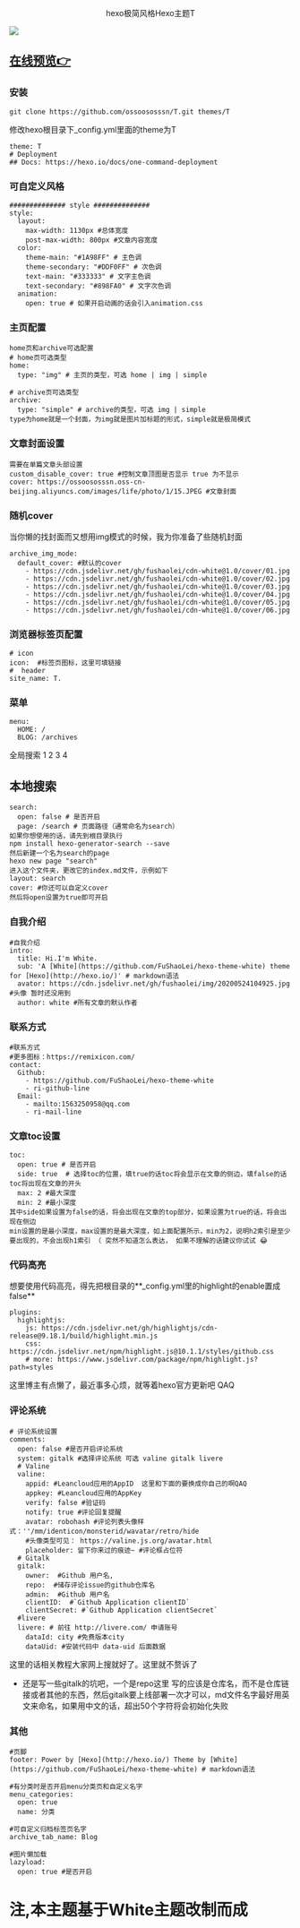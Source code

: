 <p align="center">
hexo极简风格Hexo主题T
</p>

![](https://ossoososssn.oss-cn-beijing.aliyuncs.com/T/D.jpg)

## [在线预览👉](https://ossssn.com)



### 安装
```
git clone https://github.com/ossoososssn/T.git themes/T
```
修改hexo根目录下_config.yml里面的theme为T
```
theme: T
# Deployment
## Docs: https://hexo.io/docs/one-command-deployment
```



### 可自定义风格

```
############## style ##############
style:
  layout:
    max-width: 1130px #总体宽度
    post-max-width: 800px #文章内容宽度
  color:
    theme-main: "#1A98FF" # 主色调
    theme-secondary: "#DDF0FF" # 次色调
    text-main: "#333333" # 文字主色调
    text-secondary: "#898FA0" # 文字次色调
  animation:
    open: true # 如果开启动画的话会引入animation.css

```

### 主页配置

```
home页和archive可选配置
# home页可选类型
home:
  type: "img" # 主页的类型，可选 home | img | simple

# archive页可选类型
archive:
  type: "simple" # archive的类型，可选 img | simple
type为home就是一个封面，为img就是图片加标题的形式，simple就是极简模式
```

### 文章封面设置 
```
需要在单篇文章头部设置
custom_disable_cover: true #控制文章顶图是否显示 true 为不显示 
cover: https://ossoososssn.oss-cn-beijing.aliyuncs.com/images/life/photo/1/15.JPEG #文章封面
```

### 随机cover
当你懒的找封面而又想用img模式的时候，我为你准备了些随机封面
```
archive_img_mode:
  default_cover: #默认的cover
    - https://cdn.jsdelivr.net/gh/fushaolei/cdn-white@1.0/cover/01.jpg
    - https://cdn.jsdelivr.net/gh/fushaolei/cdn-white@1.0/cover/02.jpg
    - https://cdn.jsdelivr.net/gh/fushaolei/cdn-white@1.0/cover/03.jpg
    - https://cdn.jsdelivr.net/gh/fushaolei/cdn-white@1.0/cover/04.jpg
    - https://cdn.jsdelivr.net/gh/fushaolei/cdn-white@1.0/cover/05.jpg
    - https://cdn.jsdelivr.net/gh/fushaolei/cdn-white@1.0/cover/06.jpg
```

### 浏览器标签页配置
```
# icon
icon:  #标签页图标，这里可填链接
#  header
site_name: T.
``` 
### 菜单
```
menu:
  HOME: /
  BLOG: /archives

```

全局搜索
1
2
3
4
## 本地搜索
```
search:
  open: false # 是否开启
  page: /search # 页面路径（通常命名为search）
如果你想使用的话，请先到根目录执行
npm install hexo-generator-search --save
然后新建一个名为search的page
hexo new page "search"
进入这个文件夹，更改它的index.md文件，示例如下
layout: search
cover: #你还可以自定义cover
然后将open设置为true即可开启
```

### 自我介绍
```
#自我介绍
intro:
  title: Hi.I'm White.
  sub: 'A [White](https://github.com/FuShaoLei/hexo-theme-white) theme for [Hexo](http://hexo.io/)' # markdown语法
  avator: https://cdn.jsdelivr.net/gh/fushaolei/img/20200524104925.jpg #头像 暂时还没用到
  author: white #所有文章的默认作者
```

### 联系方式
```
#联系方式  
#更多图标：https://remixicon.com/
contact:
  Github:
    - https://github.com/FuShaoLei/hexo-theme-white
    - ri-github-line
  Email: 
    - mailto:1563250958@qq.com
    - ri-mail-line
```

### 文章toc设置
```
toc:
  open: true # 是否开启
  side: true  # 选择toc的位置，填true的话toc将会显示在文章的侧边，填false的话 toc将出现在文章的开头
  max: 2 #最大深度
  min: 2 #最小深度
其中side如果设置为false的话，将会出现在文章的top部分，如果设置为true的话，将会出现在侧边
min设置的是最小深度，max设置的是最大深度，如上面配置所示，min为2，说明h2索引是至少要出现的，不会出现h1索引 （ 突然不知道怎么表达， 如果不理解的话建议你试试 😂
```

### 代码高亮
想要使用代码高亮，得先把根目录的**_config.yml里的highlight的enable置成false**

```
plugins:
  highlightjs:
    js: https://cdn.jsdelivr.net/gh/highlightjs/cdn-release@9.18.1/build/highlight.min.js
    css: https://cdn.jsdelivr.net/npm/highlight.js@10.1.1/styles/github.css
    # more: https://www.jsdelivr.com/package/npm/highlight.js?path=styles
```

这里博主有点懒了，最近事多心烦，就等着hexo官方更新吧 QAQ

### 评论系统
```
# 评论系统设置
comments:
  open: false #是否开启评论系统
  system: gitalk #选择评论系统 可选 valine gitalk livere
  # Valine
  valine:
    appid: #Leancloud应用的AppID  这里和下面的要换成你自己的啊QAQ
    appkey: #Leancloud应用的AppKey
    verify: false #验证码
    notify: true #评论回复提醒
    avatar: robohash #评论列表头像样式：''/mm/identicon/monsterid/wavatar/retro/hide
    #头像类型可见： https://valine.js.org/avatar.html
    placeholder: 留下你来过的痕迹~ #评论框占位符
  # Gitalk
  gitalk:
    owner:  #Github 用户名,
    repo:  #储存评论issue的github仓库名
    admin:  #Github 用户名
    clientID:  #`Github Application clientID`
    clientSecret: #`Github Application clientSecret`
  #livere
  livere: # 前往 http://livere.com/ 申请账号
    dataId: city #免费版本city
    dataUid: #安装代码中 data-uid 后面数据
```

这里的话相关教程大家网上搜就好了。这里就不赘诉了

- 还是写一些gitalk的坑吧，一个是repo这里 写的应该是仓库名，而不是仓库链接或者其他的东西，然后gitalk要上线部署一次才可以，md文件名字最好用英文来命名，如果用中文的话，超出50个字符将会初始化失败

### 其他

```
#页脚
footer: Power by [Hexo](http://hexo.io/) Theme by [White](https://github.com/FuShaoLei/hexo-theme-white) # markdown语法

#有分类时是否开启menu分类页和自定义名字
menu_categories:
  open: true
  name: 分类

#可自定义归档标签页名字 
archive_tab_name: Blog

#图片懒加载
lazyload:
  open: true #是否开启
```

# 注,本主题基于White主题改制而成